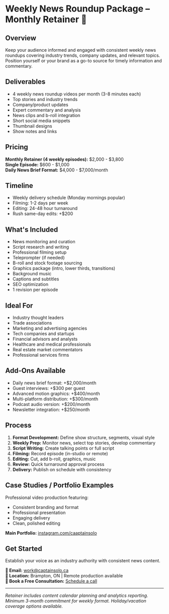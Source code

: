 # Weekly News Roundup Package – Monthly Retainer 📰

## Overview
Keep your audience informed and engaged with consistent weekly news roundups covering industry trends, company updates, and relevant topics. Position yourself or your brand as a go-to source for timely information and commentary.

## Deliverables
- 4 weekly news roundup videos per month (3-8 minutes each)
- Top stories and industry trends
- Company/product updates
- Expert commentary and analysis
- News clips and b-roll integration
- Short social media snippets
- Thumbnail designs
- Show notes and links

## Pricing
**Monthly Retainer (4 weekly episodes):** $2,000 - $3,800  
**Single Episode:** $600 - $1,000  
**Daily News Brief Format:** $4,000 - $7,000/month

## Timeline
- Weekly delivery schedule (Monday mornings popular)
- Filming: 1-2 days per week
- Editing: 24-48 hour turnaround
- Rush same-day edits: +$200

## What's Included
- News monitoring and curation
- Script research and writing
- Professional filming setup
- Teleprompter (if needed)
- B-roll and stock footage sourcing
- Graphics package (intro, lower thirds, transitions)
- Background music
- Captions and subtitles
- SEO optimization
- 1 revision per episode

## Ideal For
- Industry thought leaders
- Trade associations
- Marketing and advertising agencies
- Tech companies and startups
- Financial advisors and analysts
- Healthcare and medical professionals
- Real estate market commentators
- Professional services firms

## Add-Ons Available
- Daily news brief format: +$2,000/month
- Guest interviews: +$300 per guest
- Advanced motion graphics: +$400/month
- Multi-platform distribution: +$300/month
- Podcast audio version: +$200/month
- Newsletter integration: +$250/month

## Process
1. **Format Development:** Define show structure, segments, visual style
2. **Weekly Prep:** Monitor news, select top stories, develop commentary
3. **Script Writing:** Create talking points or full script
4. **Filming:** Record episode (in-studio or remote)
5. **Editing:** Cut, add b-roll, graphics, music
6. **Review:** Quick turnaround approval process
7. **Delivery:** Publish on schedule with consistency

## Case Studies / Portfolio Examples
Professional video production featuring:
- Consistent branding and format
- Professional presentation
- Engaging delivery
- Clean, polished editing

**Main Portfolio:** [instagram.com/caaptainsolo](https://www.instagram.com/caaptainsolo/)

## Get Started
Establish your voice as an industry authority with consistent news content.

**📧 Email:** work@captainsolo.ca  
**📍 Location:** Brampton, ON | Remote production available  
**💼 Book a Free Consultation:** [Schedule a call](#contact)

---

*Retainer includes content calendar planning and analytics reporting. Minimum 3-month commitment for weekly format. Holiday/vacation coverage options available.*

